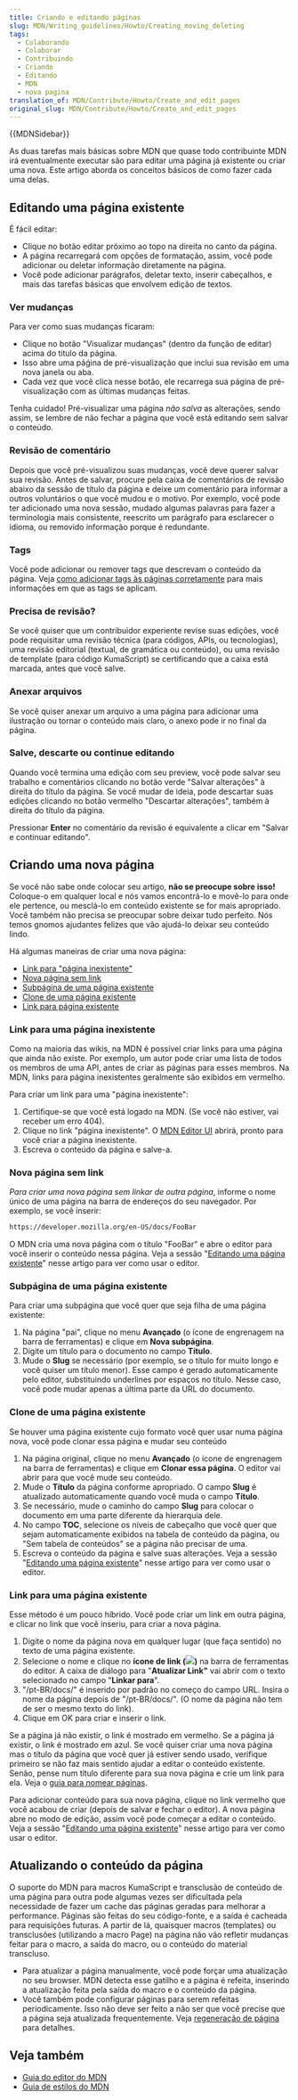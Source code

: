 ```yaml
---
title: Criando e editando páginas
slug: MDN/Writing_guidelines/Howto/Creating_moving_deleting
tags:
  - Colaborando
  - Colaborar
  - Contribuindo
  - Criando
  - Editando
  - MDN
  - nova pagina
translation_of: MDN/Contribute/Howto/Create_and_edit_pages
original_slug: MDN/Contribute/Howto/Create_and_edit_pages
---
```

{{MDNSidebar}}

As duas tarefas mais básicas sobre MDN que quase todo contribuinte MDN irá eventualmente executar são para editar uma página já existente ou criar uma nova. Este artigo aborda os conceitos básicos de como fazer cada uma delas.

## Editando uma página existente

É fácil editar:

- Clique no botão editar próximo ao topo na direita no canto da página.
- A página recarregará com opções de formatação, assim, você pode adicionar ou deletar informação diretamente na página.
- Você pode adicionar parágrafos, deletar texto, inserir cabeçalhos, e mais das tarefas básicas que envolvem edição de textos.

### Ver mudanças

Para ver como suas mudanças ficaram:

- Clique no botão "Visualizar mudanças" (dentro da função de editar) acima do título da página.
- Isso abre uma páǵina de pré-visualização que inclui sua revisão em uma nova janela ou aba.
- Cada vez que você clica nesse botão, ele recarrega sua página de pré-visualização com as últimas mudanças feitas.

Tenha cuidado! Pré-visualizar uma página _não salva_ as alterações, sendo assim, se lembre de não fechar a página que você está editando sem salvar o conteúdo.

### Revisão de comentário

Depois que você pré-visualizou suas mudanças, você deve querer salvar sua revisão. Antes de salvar, procure pela caixa de comentários de revisão abaixo da sessão de título da página e deixe um comentário para informar a outros voluntários o que você mudou e o motivo. Por exemplo, você pode ter adicionado uma nova sessão, mudado algumas palavras para fazer a terminologia mais consistente, reescrito um parágrafo para esclarecer o idioma, ou removido informação porque é redundante.

### Tags

Você pode adicionar ou remover tags que descrevam o conteúdo da página. Veja [como adicionar tags às páginas corretamente](/pt-BR/docs/MDN/Contribute/guia/Como-marcar-as-paginas-corretamente) para mais informações em que as tags se aplicam.

### Precisa de revisão?

Se você quiser que um contribuidor experiente revise suas edições, você pode requisitar uma revisão técnica (para códigos, APIs, ou tecnologias), uma revisão editorial (textual, de gramática ou conteúdo), ou uma revisão de template (para código KumaScript) se certificando que a caixa está marcada, antes que você salve.

### Anexar arquivos

Se você quiser anexar um arquivo a uma página para adicionar uma ilustração ou tornar o conteúdo mais claro, o anexo pode ir no final da página.

### Salve, descarte ou continue editando

Quando você termina uma edição com seu preview, você pode salvar seu trabalho e comentários clicando no botão verde "Salvar alterações" à direita do título da página. Se você mudar de ideia, pode descartar suas edições clicando no botão vermelho "Descartar alterações", também à direita do título da página.

Pressionar **Enter** no comentário da revisão é equivalente a clicar em "Salvar e continuar editando".

## Criando uma nova página

Se você não sabe onde colocar seu artigo, **não se preocupe sobre isso!** Coloque-o em qualquer local e nós vamos encontrá-lo e movê-lo para onde ele pertence, ou mesclá-lo em conteúdo existente se for mais apropriado. Você também não precisa se preocupar sobre deixar tudo perfeito. Nós temos gnomos ajudantes felizes que vão ajudá-lo deixar seu conteúdo lindo.

Há algumas maneiras de criar uma nova página:

- [Link para "página inexistente"](#link-para-pagina-inexistente)
- [Nova página sem link](#nova-pagina-sem-link)
- [Subpágina de uma página existente](#subpagina-de-uma-pagina-existente)
- [Clone de uma página existente](#clone-de-uma-pagina-existente)
- [Link para página existente](#link-para-uma-pagina-existente)

### Link para uma página inexistente

Como na maioria das wikis, na MDN é possível criar links para uma página que ainda não existe. Por exemplo, um autor pode criar uma lista de todos os membros de uma API, antes de criar as páginas para esses membros. Na MDN, links para página inexistentes geralmente são exibidos em vermelho.

Para criar um link para uma "página inexistente":

1. Certifique-se que você está logado na MDN. (Se você não estiver, vai receber um erro 404).
2. Clique no link "página inexistente". O [MDN Editor UI](/pt-BR/docs/MDN/Contribute/Editor) abrirá, pronto para você criar a página inexistente.
3. Escreva o conteúdo da página e salve-a.

### Nova página sem link

_Para criar uma nova página sem linkar de outra página_, informe o nome único de uma página na barra de endereços do seu navegador. Por exemplo, se você inserir:

```html
https://developer.mozilla.org/en-US/docs/FooBar
```

O MDN cria uma nova página com o título "FooBar" e abre o editor para você inserir o conteúdo nessa página. Veja a sessão "[Editando uma página existente](<#Editando uma págia existente>)" nesse artigo para ver como usar o editor.

### Subpágina de uma página existente

Para criar uma subpágina que você quer que seja filha de uma página existente:

1. Na página "pai", clique no menu **Avançado** (o ícone de engrenagem na barra de ferramentas) e clique em **Nova subpágina**.
2. Digite um título para o documento no campo **Título**.
3. Mude o **Slug** se necessário (por exemplo, se o título for muito longo e você quiser um título menor). Esse campo é gerado automaticamente pelo editor, substituindo underlines por espaços no título. Nesse caso, você pode mudar apenas a última parte da URL do documento.

### Clone de uma página existente

Se houver uma página existente cujo formato você quer usar numa página nova, você pode clonar essa página e mudar seu conteúdo

1. Na página original, clique no menu **Avançado** (o ícone de engrenagem na barra de ferramentas) e clique em **Clonar essa página**. O editor vai abrir para que você mude seu conteúdo.
2. Mude o **Título** da página conforme apropriado. O campo **Slug** é atualizado automaticamente quando você muda o campo **Título**.
3. Se necessário, mude o caminho do campo **Slug** para colocar o documento em uma parte diferente da hierarquia dele.
4. No campo **TOC**, selecione os níveis de cabeçalho que você quer que sejam automaticamente exibidos na tabela de conteúdo da página, ou "Sem tabela de conteúdos" se a página não precisar de uma.
5. Escreva o conteúdo da página e salve suas alterações. Veja a sessão "[Editando uma página existente](<#Editando uma págia existente>)" nesse artigo para ver como usar o editor.

### Link para uma página existente

Esse método é um pouco híbrido. Você pode criar um link em outra página, e clicar no link que você inseriu, para criar a nova página.

1. Digite o nome da página nova em qualquer lugar (que faça sentido) no texto de uma página existente.
2. Selecione o nome e clique no **ícone de link (![](/files/3810/link-icon.png))** na barra de ferramentas do editor. A caixa de diálogo para "**Atualizar Link"** vai abrir com o texto selecionado no campo "**Linkar para**".
3. "/pt-BR/docs/" é inserido por padrão no começo do campo URL. Insira o nome da página depois de "/pt-BR/docs/". (O nome da página não tem de ser o mesmo texto do link).
4. Clique em OK para criar e inserir o link.

Se a página já não existir, o link é mostrado em vermelho. Se a página já existir, o link é mostrado em azul. Se você quiser criar uma nova página mas o título da página que você quer já estiver sendo usado, verifique primeiro se não faz mais sentido ajudar a editar o conteúdo existente. Senão, pense num título diferente para sua nova página e crie um link para ela. Veja o [guia para nomear páginas](/pt-BR/docs/MDN/Contribute/Content/Style_guide).

Para adicionar conteúdo para sua nova página, clique no link vermelho que você acabou de criar (depois de salvar e fechar o editor). A nova página abre no modo de edição, assim você pode começar a editar o conteúdo. Veja a sessão "[Editando uma página existente](<#Editando uma págia existente>)" nesse artigo para ver como usar o editor.

## Atualizando o conteúdo da página

O suporte do MDN para macros KumaScript e transclusão de conteúdo de uma página para outra pode algumas vezes ser dificultada pela necessidade de fazer um cache das páginas geradas para melhorar a performance. Páginas são feitas do seu código-fonte, e a saída é cacheada para requisições futuras. A partir de lá, quaisquer macros (templates) ou transclusões (utilizando a macro Page) na página não vão refletir mudanças feitar para o macro, a saída do macro, ou o conteúdo do material transcluso.

- Para atualizar a página manualmente, você pode forçar uma atualização no seu browser. MDN detecta esse gatilho e a página é refeita, inserindo a atualização feita pela saída do macro e o conteúdo da página.
- Você também pode configurar páginas para serem refeitas periodicamente. Isso não deve ser feito a não ser que você precise que a página seja atualizada frequentemente. Veja [regeneração de página](/pt-BR/docs/MDN/Contribute/Tools/Page_regeneration) para detalhes.

## Veja também

- [Guia do editor do MDN](/pt-BR/docs/MDN/Contribute/Editor)
- [Guia de estilos do MDN](/pt-BR/docs/MDN/Contribute/Content/Style_guide)
